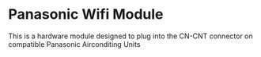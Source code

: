 # Panasonic Wifi Module

This is a hardware module designed to plug into the CN-CNT connector on compatible Panasonic Airconditing Units
